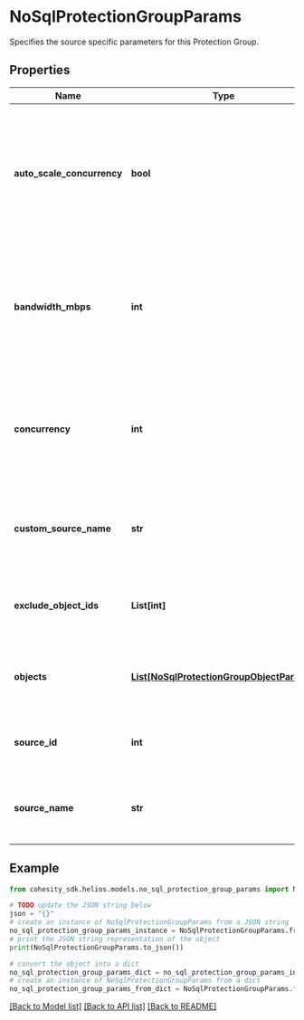 # NoSqlProtectionGroupParams

Specifies the source specific parameters for this Protection Group.

## Properties

Name | Type | Description | Notes
------------ | ------------- | ------------- | -------------
**auto_scale_concurrency** | **bool** | Specifies the flag to automatically scale number of concurrent IO Streams that will be created to exchange data with the cluster. | [optional] 
**bandwidth_mbps** | **int** | Specifies the maximum network bandwidth that each concurrent IO Stream can use for exchanging data with the cluster. | [optional] 
**concurrency** | **int** | Specifies the maximum number of concurrent IO Streams that will be created to exchange data with the cluster. | [optional] 
**custom_source_name** | **str** | The user specified name for the Source on which this protection was run. | [optional] [readonly] 
**exclude_object_ids** | **List[int]** | Specifies the objects to be excluded in the Protection Group. | [optional] 
**objects** | [**List[NoSqlProtectionGroupObjectParams]**](NoSqlProtectionGroupObjectParams.md) | Specifies the objects to be included in the Protection Group. | [optional] 
**source_id** | **int** | Object ID of the Source on which this protection was run . | [optional] [readonly] 
**source_name** | **str** | Specifies the name of the Source on which this protection was run. | [optional] [readonly] 

## Example

```python
from cohesity_sdk.helios.models.no_sql_protection_group_params import NoSqlProtectionGroupParams

# TODO update the JSON string below
json = "{}"
# create an instance of NoSqlProtectionGroupParams from a JSON string
no_sql_protection_group_params_instance = NoSqlProtectionGroupParams.from_json(json)
# print the JSON string representation of the object
print(NoSqlProtectionGroupParams.to_json())

# convert the object into a dict
no_sql_protection_group_params_dict = no_sql_protection_group_params_instance.to_dict()
# create an instance of NoSqlProtectionGroupParams from a dict
no_sql_protection_group_params_from_dict = NoSqlProtectionGroupParams.from_dict(no_sql_protection_group_params_dict)
```
[[Back to Model list]](../README.md#documentation-for-models) [[Back to API list]](../README.md#documentation-for-api-endpoints) [[Back to README]](../README.md)


